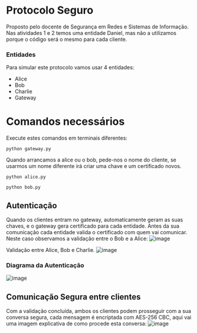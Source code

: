 # Protocolo Seguro
Proposto pelo docente de Segurança em Redes e Sistemas de Informação. Nas atividades 1 e 2 temos uma entidade Daniel, mas não a utilizamos porque o código será o mesmo para cada cliente.

### Entidades
Para simular este protocolo vamos usar 4 entidades: 
- Alice
- Bob
- Charlie
- Gateway

# Comandos necessários 
Execute estes comandos em terminais diferentes:

    python gateway.py
<p>
  Quando arrancamos a alice ou o bob, pede-nos o nome do cliente, se usarmos um nome diferente irá criar uma chave e um certificado novos. 
<p>
    
    python alice.py
<p>
<p>
    
    python bob.py
    
## Autenticação
Quando os clientes entram no gateway, automaticamente geram as suas chaves, e o gateway gera certificado para cada entidade. Antes da sua comunicação cada entidade valida o certificado com quem vai comunicar.
Neste caso observamos a validação entre o Bob e a Alice:
![image](https://github.com/user-attachments/assets/c66d6b4b-8663-4ffa-a14f-dc166be1469e)

Validação entre Alice, Bob e Charlie.
![image](https://github.com/user-attachments/assets/f18331dd-6283-4159-8c36-2a7a9f69462f)


### Diagrama da Autenticação
![image](https://github.com/user-attachments/assets/0710338b-0ec2-4638-b929-f3cc8afaedf5)

## Comunicação Segura entre clientes
Com a validação concluída, ambos os clientes podem prosseguir com a sua conversa segura, cada mensagem é encriptada com AES-256 CBC, aqui vai uma imagem explicativa de como procede esta conversa:
![image](https://github.com/user-attachments/assets/011ae50a-216c-470a-9768-a25b35af4c5b)



